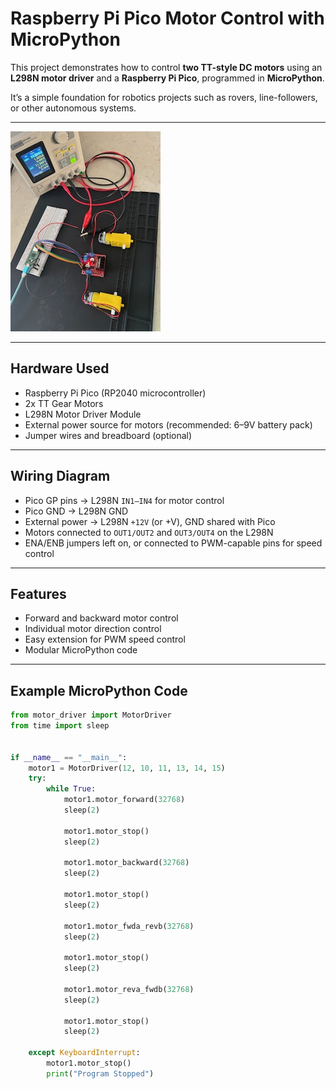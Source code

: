 # Raspberry Pi Pico Motor Control with MicroPython

This project demonstrates how to control **two TT-style DC motors** using an **L298N motor driver** and a **Raspberry Pi Pico**, programmed in **MicroPython**.  

It’s a simple foundation for robotics projects such as rovers, line-followers, or other autonomous systems.

---

![MotorCircuit](images/Motor_Driver_circuit.jpg)

---

## Hardware Used
- Raspberry Pi Pico (RP2040 microcontroller)
- 2x TT Gear Motors
- L298N Motor Driver Module
- External power source for motors (recommended: 6–9V battery pack)
- Jumper wires and breadboard (optional)

---

## Wiring Diagram
- Pico GP pins → L298N `IN1–IN4` for motor control
- Pico GND → L298N GND
- External power → L298N `+12V` (or +V), GND shared with Pico
- Motors connected to `OUT1/OUT2` and `OUT3/OUT4` on the L298N
- ENA/ENB jumpers left on, or connected to PWM-capable pins for speed control

---

## Features
- Forward and backward motor control
- Individual motor direction control
- Easy extension for PWM speed control
- Modular MicroPython code

---

## Example MicroPython Code

```python
from motor_driver import MotorDriver
from time import sleep
    
    
if __name__ == "__main__":
    motor1 = MotorDriver(12, 10, 11, 13, 14, 15)
    try:
        while True:
            motor1.motor_forward(32768)
            sleep(2)
            
            motor1.motor_stop()
            sleep(2)
            
            motor1.motor_backward(32768)
            sleep(2)
            
            motor1.motor_stop()
            sleep(2)
            
            motor1.motor_fwda_revb(32768)
            sleep(2)
            
            motor1.motor_stop()
            sleep(2)
            
            motor1.motor_reva_fwdb(32768)
            sleep(2)
            
            motor1.motor_stop()
            sleep(2)
            
    except KeyboardInterrupt:
        motor1.motor_stop()
        print("Program Stopped")
